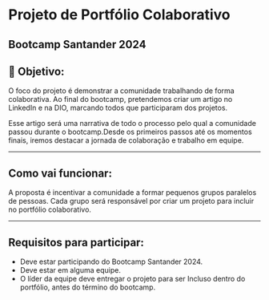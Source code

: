 # Projeto de Portfólio Colaborativo
Bootcamp Santander 2024
---

## 🎯 Objetivo:

O foco do projeto é demonstrar a comunidade trabalhando de forma colaborativa. Ao final do bootcamp, pretendemos criar um artigo no LinkedIn e na DIO, marcando todos que participaram dos projetos.

Esse artigo será uma narrativa de todo o processo pelo qual a comunidade passou durante o bootcamp.Desde os primeiros passos até os momentos finais, iremos destacar a jornada de colaboração e trabalho em equipe.

---

## Como vai funcionar:

A proposta é incentivar a comunidade a formar pequenos grupos paralelos de pessoas. Cada grupo será responsável por criar um projeto para incluir no portfólio colaborativo.

---

## Requisitos para participar:

- Deve estar participando do Bootcamp Santander 2024.
- Deve estar em alguma equipe.
- O líder da equipe deve entregar o projeto para ser Incluso dentro do portfólio, antes do término do bootcamp.
